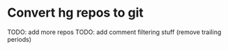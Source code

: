 # Convert hg repos to git

TODO: add more repos
TODO: add comment filtering stuff (remove trailing periods)
